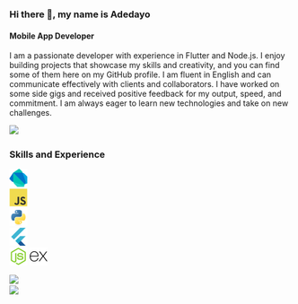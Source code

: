 ### Hi there 👋, my name is Adedayo
#### Mobile App Developer

I am a passionate developer with experience in Flutter and Node.js. I enjoy building projects that showcase my skills and creativity, and you can find some of them here on my GitHub profile. I am fluent in English and can communicate effectively with clients and collaborators. I have worked on some side gigs and received positive feedback for my output, speed, and commitment. I am always eager to learn new technologies and take on new challenges.

![](https://komarev.com/ghpvc/?username=adedayoniyi)

### Skills and Experience

<a style="text-decoration: none;" href="https://dart.dev/"> <img src="https://github.com/devicons/devicon/blob/master/icons/dart/dart-original.svg" alt="dart" width="32" height="32" /></a>	
<a style="text-decoration: none;" href="https://developer.mozilla.org/en-US/docs/Web/JavaScript"> <img src="https://raw.githubusercontent.com/devicons/devicon/master/icons/javascript/javascript-original.svg" alt="javascript" width="32" height="32" /></a>	
<a style="text-decoration: none;" href="https://www.python.org/"> <img src="https://github.com/devicons/devicon/blob/00f02ef57fb7601fd1ddcc2fe6fe670fef3ae3e4/icons/python/python-original.svg" alt="python" width="32" height="32" /></a>	
<a style="text-decoration: none;" href="https://flutter.dev/"> <img src="https://github.com/devicons/devicon/blob/00f02ef57fb7601fd1ddcc2fe6fe670fef3ae3e4/icons/flutter/flutter-original.svg" alt="flutter" width="32" height="32"/></a>	
<a style="text-decoration:none" href="https://nodejs.org"> <img src="https://github.com/devicons/devicon/blob/00f02ef57fb7601fd1ddcc2fe6fe670fef3ae3e4/icons/nodejs/nodejs-original.svg" alt="nodejs" width="32" height="32" /></a>	
<a style="text-decoration: none;" href="https://expressjs.com"> <img src="https://github.com/devicons/devicon/blob/00f02ef57fb7601fd1ddcc2fe6fe670fef3ae3e4/icons/express/express-original.svg" alt="express" width="32" height="32" /></a>

![](https://github-readme-stats.vercel.app/api?username=adedayoniyi&theme=algolia&hide_border=false&include_all_commits=false&count_private=true)<br/>
![](https://github-readme-stats.vercel.app/api/top-langs/?username=adedayoniyi&theme=algolia&hide_border=false&include_all_commits=false&count_private=true&layout=compact)

